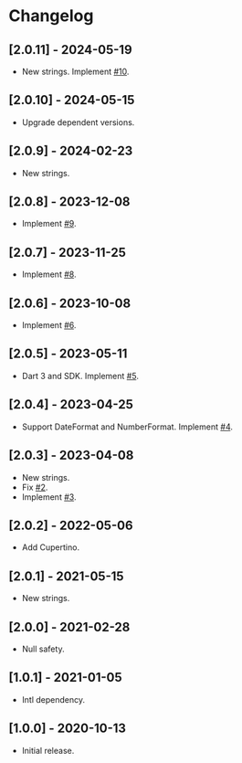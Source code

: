 # Changelog

## [2.0.11] - 2024-05-19

* New strings. Implement [#10](https://github.com/deakjahn/l10n_esperanto/issues/10).

## [2.0.10] - 2024-05-15

* Upgrade dependent versions.

## [2.0.9] - 2024-02-23

* New strings.

## [2.0.8] - 2023-12-08

* Implement [#9](https://github.com/deakjahn/l10n_esperanto/pull/9).

## [2.0.7] - 2023-11-25

* Implement [#8](https://github.com/deakjahn/l10n_esperanto/pull/8).

## [2.0.6] - 2023-10-08

* Implement [#6](https://github.com/deakjahn/l10n_esperanto/pull/6).

## [2.0.5] - 2023-05-11

* Dart 3 and SDK. Implement [#5](https://github.com/deakjahn/l10n_esperanto/issues/5).

## [2.0.4] - 2023-04-25

* Support DateFormat and NumberFormat. Implement [#4](https://github.com/deakjahn/l10n_esperanto/issues/4).

## [2.0.3] - 2023-04-08

* New strings.
* Fix [#2](https://github.com/deakjahn/l10n_esperanto/issues/2).
* Implement [#3](https://github.com/deakjahn/l10n_esperanto/pull/3).

## [2.0.2] - 2022-05-06

* Add Cupertino.

## [2.0.1] - 2021-05-15

* New strings.

## [2.0.0] - 2021-02-28

* Null safety.

## [1.0.1] - 2021-01-05

* Intl dependency.

## [1.0.0] - 2020-10-13

* Initial release.